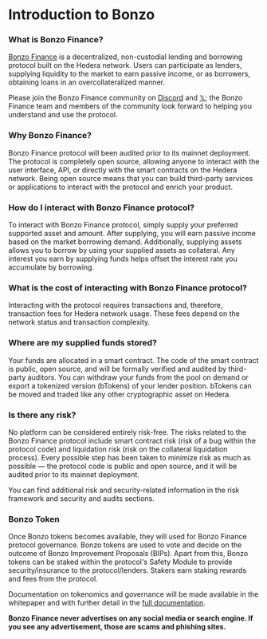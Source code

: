 # Introduction to Bonzo

### What is Bonzo Finance?&#x20;

[Bonzo Finance](https://www.bonzo.finance) is a decentralized, non-custodial lending and borrowing protocol built on the Hedera network. Users can participate as lenders, supplying liquidity to the market to earn passive income, or as borrowers, obtaining loans in an overcollateralized manner.

Please join the Bonzo Finance community on [Discord](https://www.bonzo.finance/discord) and [𝕏](https://www.x.com/bonzo\_finance); the Bonzo Finance team and members of the community look forward to helping you understand and use the protocol.

### Why Bonzo Finance?

Bonzo Finance protocol will been audited prior to its mainnet deployment. The protocol is completely open source, allowing anyone to interact with the user interface, API, or directly with the smart contracts on the Hedera network. Being open source means that you can build third-party services or applications to interact with the protocol and enrich your product.

### How do I interact with Bonzo Finance protocol?&#x20;

To interact with Bonzo Finance protocol, simply supply your preferred supported asset and amount. After supplying, you will earn passive income based on the market borrowing demand. Additionally, supplying assets allows you to borrow by using your supplied assets as collateral. Any interest you earn by supplying funds helps offset the interest rate you accumulate by borrowing.

### What is the cost of interacting with Bonzo Finance protocol?&#x20;

Interacting with the protocol requires transactions and, therefore, transaction fees for Hedera network usage. These fees depend on the network status and transaction complexity.

### Where are my supplied funds stored?&#x20;

Your funds are allocated in a smart contract. The code of the smart contract is public, open source, and will be formally verified and audited by third-party auditors. You can withdraw your funds from the pool on demand or export a tokenized version (bTokens) of your lender position. bTokens can be moved and traded like any other cryptographic asset on Hedera.

### Is there any risk?&#x20;

No platform can be considered entirely risk-free. The risks related to the Bonzo Finance protocol include smart contract risk (risk of a bug within the protocol code) and liquidation risk (risk on the collateral liquidation process). Every possible step has been taken to minimize risk as much as possible — the protocol code is public and open source, and it will be audited prior to its mainnet deployment.

You can find additional risk and security-related information in the risk framework and security and audits sections.

### Bonzo Token&#x20;

Once Bonzo tokens becomes available, they will used for Bonzo Finance protocol governance. Bonzo tokens are used to vote and decide on the outcome of Bonzo Improvement Proposals (BIPs). Apart from this, Bonzo tokens can be staked within the protocol's Safety Module to provide security/insurance to the protocol/lenders. Stakers earn staking rewards and fees from the protocol.

Documentation on tokenomics and governance will be made available in the whitepaper and with further detail in the [full documentation](https://docs.bonzo.finance).

**Bonzo Finance never advertises on any social media or search engine. If you see any advertisement, those are scams and phishing sites.**
